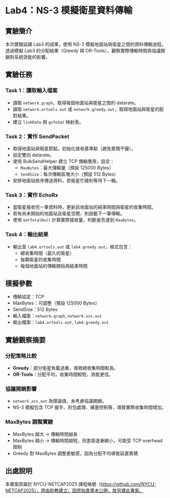 # Lab4：NS-3 模擬衛星資料傳輸

## 實驗簡介
本次實驗延續 Lab3 的成果，使用 NS-3 模擬地面站與衛星之間的資料傳輸過程。透過模擬 Lab3 的分配結果（Greedy 與 OR-Tools），觀察實際傳輸時間與協議開銷對系統效能的影響。

## 實驗任務

### Task 1：讀取輸入檔案
- 讀取 `network.graph`，取得每個地面站與衛星之間的 datarate。
- 讀取 `network.ortools.out` 或 `network.greedy.out`，取得地面站與衛星的配對結果。
- 建立 `linkRate` 與 `gsToSat` 映射表。

### Task 2：實作 SendPacket
- 取得地面站與衛星節點，初始化接收基準點（避免累積干擾）。
- 設定雙向 datarate。
- 使用 BulkSendHelper 建立 TCP 傳輸應用，設定：
  - `MaxBytes`：最大傳輸量（預設 125000 Bytes）
  - `SendSize`：每次傳輸區塊大小（預設 512 Bytes）
- 安排地面站依序傳送資料，若衛星忙碌則等待下一輪。

### Task 3：實作 EchoRx
- 當衛星接收完一筆資料時，更新該地面站的結束時間與衛星的收集時間。
- 若有尚未開始的地面站且衛星空閒，則啟動下一筆傳輸。
- 使用 `GetTotalRx()` 計算實際接收量，判斷是否達到 `MaxBytes`。

### Task 4：輸出結果
- 輸出至 `lab4.ortools.out` 或 `lab4.greedy.out`，格式包含：
  - 總收集時間（最久的衛星）
  - 每顆衛星的收集時間
  - 每個地面站的傳輸開始與結束時間

## 模擬參數
- 傳輸協定：TCP
- MaxBytes：可調整（預設 125000 Bytes）
- SendSize：512 Bytes
- 輸入檔案：`network.graph`, `network.xxx.out`
- 輸出檔案：`lab4.ortools.out`, `lab4.greedy.out`

## 實驗觀察摘要

### 分配策略比較
- **Greedy**：部分衛星負載過重，導致總收集時間較長。
- **OR-Tools**：分配平均，收集時間較短，效能更佳。

### 協議開銷影響
- `network.xxx.out` 為理論值，未考慮協議開銷。
- NS-3 模擬包含 TCP 握手、封包處理、擁塞控制等，導致實際收集時間增加。

### MaxBytes 調整實驗

- MaxBytes 越大 → 傳輸時間越長
- MaxBytes 越小 → 傳輸時間越短，但差距逐漸縮小，可能受 TCP overhead 限制
- Greedy 對 MaxBytes 調整更敏感，因為分配不均導致延遲累積

## 出處說明
本專案原屬於 NYCU-NETCAP2025 課程帳號（https://github.com/NYCU-NETCAP2025），原由助教建立，因原始倉庫未公開，故另建此專案。
